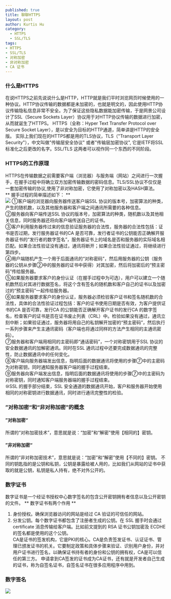 ```yaml
--- 
published: true
title: 聊聊HTTPS
layout: post
author: Kurtis Hu
category: 
  - HTTPS
  - SSL/TLS
tags: 
- HTTPS
- SSL/TLS
- 对称加密
- 非对称加密
- CA 证书
---
```


###  什么是HTTPS  
在说HTTPS之前先说说什么是HTTP，HTTP就是我们平时浏览网页时候使用的一种协议。HTTP协议传输的数据都是未加密的，也就是明文的，因此使用HTTP协议传输隐私信息非常不安全。为了保证这些隐私数据能加密传输，于是网景公司设计了SSL（Secure Sockets Layer）协议用于对HTTP协议传输的数据进行加密，从而就诞生了HTTPS。
HTTPS（全称：Hyper Text Transfer Protocol over Secure Socket Layer），是以安全为目标的HTTP通道，简单讲是HTTP的安全版。 实际上我们现在的HTTPS都是用的TLS协议，TLS（"Transport Layer Security"），中文叫做"传输层安全协议" 或者"传输层加密协议", 它是IETF将SSL标准化之后更改的名字。SSL/TLS 这两者可以视作同一个东西的不同阶段。

###  HTTPS的工作原理
HTTPS在传输数据之前需要客户端（浏览器）与服务端（网站）之间进行一次握手，在握手过程中将确立双方加密传输数据的密码信息。TLS/SSL协议不仅仅是一套加密传输的协议,使用了非对称加密，它使用了对称加密以及HASH算法。    
** 握手过程的简单描述如下： **   
![](http://ww2.sinaimg.cn/mw690/6941baebjw1erta80zxylj20l80f0q44.jpg)
①客户端的浏览器向服务器传送客户端SSL 协议的版本号，加密算法的种类，产生的随机数，以及其他服务器和客户端之间通讯所需要的各种信息。    
②服务器向客户端传送SSL 协议的版本号，加密算法的种类，随机数以及其他相关信息，同时服务器还将向客户端传送自己的证书。  
③客户利用服务器传过来的信息验证服务器的合法性，服务器的合法性包括：证书是否过期，发行服务器证书的CA 是否可靠，发行者证书的公钥能否正确解开服务器证书的“发行者的数字签名”，服务器证书上的域名是否和服务器的实际域名相匹配。如果合法性验证没有通过，通讯将断开；如果合法性验证通过，将继续进行第四步。   
④用户端随机产生一个用于后面通讯的“对称密码”，然后用服务器的公钥（服务器的公钥从步骤②中的服务器的证书中获得）对其加密，然后将加密后的“预主密码”传给服务器。  
⑤如果服务器要求客户的身份认证（在握手过程中为可选），用户可以建立一个随机数然后对其进行数据签名，将这个含有签名的随机数和客户自己的证书以及加密过的“预主密码”一起传给服务器。  
⑥如果服务器要求客户的身份认证，服务器必须检验客户证书和签名随机数的合法性，具体的合法性验证过程包括：客户的证书使用日期是否有效，为客户提供证书的CA 是否可靠，发行CA 的公钥能否正确解开客户证书的发行CA 的数字签名，检查客户的证书是否在证书废止列表（CRL）中。检验如果没有通过，通讯立刻中断；如果验证通过，服务器将用自己的私钥解开加密的“预主密码”，然后执行一系列步骤来产生主通讯密码（客户端也将通过同样的方法产生相同的主通讯密码）。   
⑦服务器和客户端用相同的主密码即“通话密码”，一个对称密钥用于SSL 协议的安全数据通讯的加解密通讯。同时在SSL 通讯过程中还要完成数据通讯的完整性，防止数据通讯中的任何变化。  
⑧客户端向服务器端发出信息，指明后面的数据通讯将使用的步骤⑦中的主密码为对称密钥，同时通知服务器客户端的握手过程结束。  
⑨服务器向客户端发出信息，指明后面的数据通讯将使用的步骤⑦中的主密码为对称密钥，同时通知客户端服务器端的握手过程结束。  
⑩SSL 的握手部分结束，SSL 安全通道的数据通讯开始，客户和服务器开始使用相同的对称密钥进行数据通讯，同时进行通讯完整性的检验。   

###  ”对称加密“和“非对称加密”的概念
 #### ”对称加密“  
   所谓的“对称加密技术”，意思就是说：“加密”和“解密”使用【相同的】密钥。
  #### ”非对称加密“  
   所谓的“非对称加密技术”，意思就是说：“加密”和“解密”使用【不同的】密钥。 不同的钥匙指的是公钥和私钥，公钥是暴露给被人用的，比如我们从网站的证书中获取的就是公钥，私钥是私人持有，绝不对外公开的。
### 数字证书  
数字证书是一个经证书授权中心数字签名的包含公开密钥拥有者信息以及公开密钥的文件。
** 数字证书有两个作用 **
1. 身份授权。确保浏览器访问的网站是经过 CA 验证的可信任的网站。
2. 分发公钥。每个数字证书都包含了注册者生成的公钥。在 SSL 握手时会通过 certificate 消息传输给客户端。比如前文提到的 RSA 证书公钥加密及 ECDHE 的签名都是使用的这个公钥。  
CA是证书的签发机构，它是PKI的核心。CA是负责签发证书、认证证书、管理已颁发证书的机关。它要制定政策和具体步骤来验证、识别用户身份，并对用户证书进行签名，以确保证书持有者的身份和公钥的拥有权，CA是可以信任的第三方。
申请拿到CA签发的证书成为CA证书，还有就是开发者自己生成的证书，称为自签名证书，自签名证书在很多应用程序中用到。

### 数字签名
  ![](http://ww3.sinaimg.cn/mw690/6941baebjw1erta7ycyf8j215n0ridmj.jpg)

<br/>
